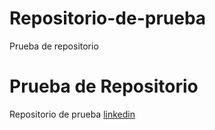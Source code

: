# Repositorio-de-prueba
Prueba de repositorio

# Prueba de Repositorio
Repositorio de prueba
[linkedin](https://www.linkedin.com/in/ezequiel-DQ/)
